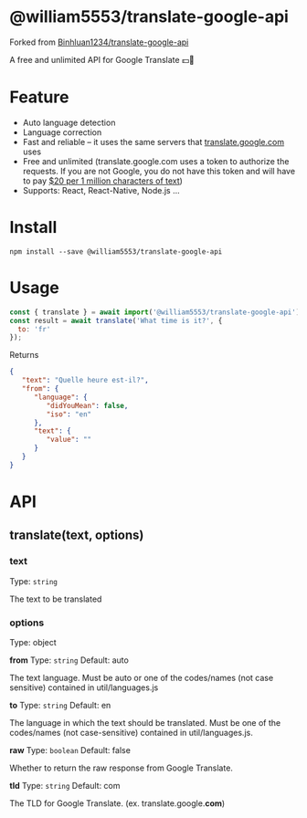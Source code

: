 # @william5553/translate-google-api

Forked from [Binhluan1234/translate-google-api](https://github.com/Binhluan1234/translate-google-api)

A free and unlimited API for Google Translate  💵🚫
# Feature

- Auto language detection
- Language correction
- Fast and reliable – it uses the same servers that [translate.google.com](https://translate.google.com/) uses
- Free and unlimited (translate.google.com uses a token to authorize the requests. If you are not Google, you do not have this token and will have to pay [$20 per 1 million characters of text](https://cloud.google.com/translate/v2/pricing))
- Supports: React, React-Native, Node.js ...

# Install

```shell
npm install --save @william5553/translate-google-api
```

# Usage

```javascript
const { translate } = await import('@william5553/translate-google-api');
const result = await translate('What time is it?', {
  to: 'fr'
});
```
Returns
```json
{
   "text": "Quelle heure est-il?",
   "from": {
      "language": {
         "didYouMean": false,
         "iso": "en"
      },
      "text": {
         "value": ""
      }
   }
}
```

# API

## translate(text, options)

### text

Type: `string`

The text to be translated

### options

Type: object

**from**
Type: `string` Default: auto

The text language. Must be auto or one of the codes/names (not case sensitive) contained in util/languages.js

**to**
Type: `string` Default: en

The language in which the text should be translated. Must be one of the codes/names (not case-sensitive) contained in util/languages.js.

**raw**
Type: `boolean` Default: false

Whether to return the raw response from Google Translate.

**tld**
Type: `string` Default: com

The TLD for Google Translate. (ex. translate.google.**com**)
